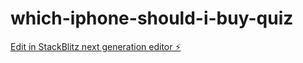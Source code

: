 # which-iphone-should-i-buy-quiz

[Edit in StackBlitz next generation editor ⚡️](https://stackblitz.com/~/github.com/hamisbela/which-iphone-should-i-buy-quiz)